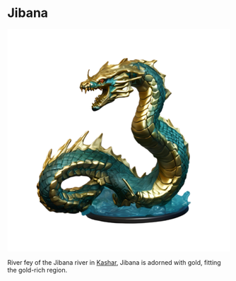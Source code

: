 # Jibana

![](jibana.png)

River fey of the Jibana river in [Kashar](/places/kashar), Jibana is adorned with gold, fitting the gold-rich region. 